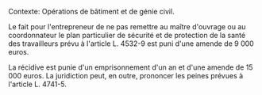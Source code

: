 Contexte: Opérations de bâtiment et de génie civil.

Le fait pour l'entrepreneur de ne pas remettre au maître d'ouvrage ou au coordonnateur le plan particulier de sécurité et de protection de la santé des travailleurs prévu à l'article L. 4532-9 est puni d'une amende de 9 000 euros.

La récidive est punie d'un emprisonnement d'un an et d'une amende de 15 000 euros. La juridiction peut, en outre, prononcer les peines prévues à l'article L. 4741-5.